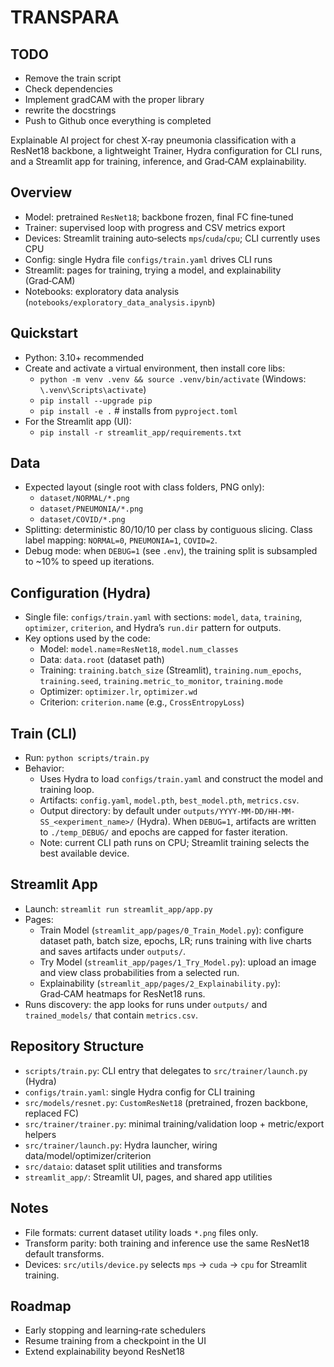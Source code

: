 # TRANSPARA

## TODO
- Remove the train script
- Check dependencies
- Implement gradCAM with the proper library
- rewrite the docstrings
- Push to Github once everything is completed

Explainable AI project for chest X‑ray pneumonia classification with a ResNet18 backbone, a lightweight Trainer, Hydra configuration for CLI runs, and a Streamlit app for training, inference, and Grad‑CAM explainability.

## Overview
- Model: pretrained `ResNet18`; backbone frozen, final FC fine‑tuned
- Trainer: supervised loop with progress and CSV metrics export
- Devices: Streamlit training auto‑selects `mps`/`cuda`/`cpu`; CLI currently uses CPU
- Config: single Hydra file `configs/train.yaml` drives CLI runs
- Streamlit: pages for training, trying a model, and explainability (Grad‑CAM)
- Notebooks: exploratory data analysis (`notebooks/exploratory_data_analysis.ipynb`)

## Quickstart
- Python: 3.10+ recommended
- Create and activate a virtual environment, then install core libs:
  - `python -m venv .venv && source .venv/bin/activate` (Windows: `\.venv\Scripts\activate`)
  - `pip install --upgrade pip`
  - `pip install -e .`  # installs from `pyproject.toml`
- For the Streamlit app (UI):
  - `pip install -r streamlit_app/requirements.txt`

## Data
- Expected layout (single root with class folders, PNG only):
  - `dataset/NORMAL/*.png`
  - `dataset/PNEUMONIA/*.png`
  - `dataset/COVID/*.png`
- Splitting: deterministic 80/10/10 per class by contiguous slicing. Class label mapping: `NORMAL=0`, `PNEUMONIA=1`, `COVID=2`.
- Debug mode: when `DEBUG=1` (see `.env`), the training split is subsampled to ~10% to speed up iterations.

## Configuration (Hydra)
- Single file: `configs/train.yaml` with sections: `model`, `data`, `training`, `optimizer`, `criterion`, and Hydra’s `run.dir` pattern for outputs.
- Key options used by the code:
  - Model: `model.name`=`ResNet18`, `model.num_classes`
  - Data: `data.root` (dataset path)
  - Training: `training.batch_size` (Streamlit), `training.num_epochs`, `training.seed`, `training.metric_to_monitor`, `training.mode`
  - Optimizer: `optimizer.lr`, `optimizer.wd`
  - Criterion: `criterion.name` (e.g., `CrossEntropyLoss`)

## Train (CLI)
- Run: `python scripts/train.py`
- Behavior:
  - Uses Hydra to load `configs/train.yaml` and construct the model and training loop.
  - Artifacts: `config.yaml`, `model.pth`, `best_model.pth`, `metrics.csv`.
  - Output directory: by default under `outputs/YYYY-MM-DD/HH-MM-SS_<experiment_name>/` (Hydra). When `DEBUG=1`, artifacts are written to `./temp_DEBUG/` and epochs are capped for faster iteration.
  - Note: current CLI path runs on CPU; Streamlit training selects the best available device.

## Streamlit App
- Launch: `streamlit run streamlit_app/app.py`
- Pages:
  - Train Model (`streamlit_app/pages/0_Train_Model.py`): configure dataset path, batch size, epochs, LR; runs training with live charts and saves artifacts under `outputs/`.
  - Try Model (`streamlit_app/pages/1_Try_Model.py`): upload an image and view class probabilities from a selected run.
  - Explainability (`streamlit_app/pages/2_Explainability.py`): Grad‑CAM heatmaps for ResNet18 runs.
- Runs discovery: the app looks for runs under `outputs/` and `trained_models/` that contain `metrics.csv`.

## Repository Structure
- `scripts/train.py`: CLI entry that delegates to `src/trainer/launch.py` (Hydra)
- `configs/train.yaml`: single Hydra config for CLI training
- `src/models/resnet.py`: `CustomResNet18` (pretrained, frozen backbone, replaced FC)
- `src/trainer/trainer.py`: minimal training/validation loop + metric/export helpers
- `src/trainer/launch.py`: Hydra launcher, wiring data/model/optimizer/criterion
- `src/dataio`: dataset split utilities and transforms
- `streamlit_app/`: Streamlit UI, pages, and shared app utilities

## Notes
- File formats: current dataset utility loads `*.png` files only.
- Transform parity: both training and inference use the same ResNet18 default transforms.
- Devices: `src/utils/device.py` selects `mps` → `cuda` → `cpu` for Streamlit training.

## Roadmap
- Early stopping and learning‑rate schedulers
- Resume training from a checkpoint in the UI
- Extend explainability beyond ResNet18
